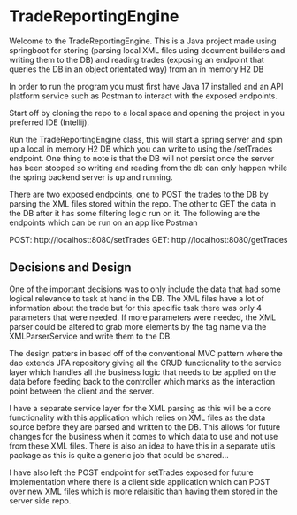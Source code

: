 # TradeReportingEngine
Welcome to the TradeReportingEngine. This is a Java project made using springboot for storing (parsing local XML files using document builders and writing them to the DB) and reading trades (exposing an endpoint that queries the DB in an object orientated way) from an in memory H2 DB

In order to run the program you must first have Java 17 installed and an API platform service such as Postman to interact with the exposed endpoints.

Start off by cloning the repo to a local space and opening the project in you preferred IDE (Intellij). 

Run the TradeReportingEngine class, this will start a spring server and spin up a local in memory H2 DB which you can write to using the /setTrades endpoint. One thing to note is that the DB will not persist once the server has been stopped so writing and reading from the db can only happen while the spring backend server is up and running. 

There are two exposed endpoints, one to POST the trades to the DB by parsing the XML files stored within the repo. The other to GET the data in the DB after it has some filtering logic run on it. The following are the endpoints which can be run on an app like Postman

POST: http://localhost:8080/setTrades
GET: http://localhost:8080/getTrades

## Decisions and Design

One of the important decisions was to only include the data that had some logical relevance to task at hand in the DB. The XML files have a lot of information about the trade but for this specific task there was only 4 parameters that were needed. If more parameters were needed, the XML parser could be altered to grab more elements by the tag name via the XMLParserService and write them to the DB. 

The design patters in based off of the conventional MVC pattern where the dao extends JPA repository giving all the CRUD functionality to the service layer which handles all the business logic that needs to be applied on the data before feeding back to the controller which marks as the interaction point between the client and the server.

I have a separate service layer for the XML parsing as this will be a core functionality with this application which relies on XML files as the data source before they are parsed and written to the DB. This allows for future changes for the business when it comes to which data to use and not use from these XML files. There is also an idea to have this in a separate utils package as this is quite a generic job that could be shared...

I have also left the POST endpoint for setTrades exposed for future implementation where there is a client side application which can POST over new XML files which is more relaisitic than having them stored in the server side repo.


